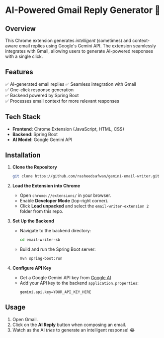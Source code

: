 # AI-Powered Gmail Reply Generator 🚀

## Overview
This Chrome extension generates *intelligent* (sometimes) and context-aware email replies using Google's Gemini API. The extension seamlessly integrates with Gmail, allowing users to generate AI-powered responses with a single click.

## Features
✅ AI-generated email replies 
✅ Seamless integration with Gmail  
✅ One-click response generation  
✅ Backend powered by Spring Boot  
✅ Processes email context for more relevant responses  

## Tech Stack
- **Frontend**: Chrome Extension (JavaScript, HTML, CSS)
- **Backend**: Spring Boot
- **AI Model**: Google Gemini API

## Installation
1. **Clone the Repository**
   ```sh
   git clone https://github.com/rasheedsafwan/gemini-email-writer.git
   ```

2. **Load the Extension into Chrome**
   - Open `chrome://extensions/` in your browser.
   - Enable **Developer Mode** (top-right corner).
   - Click **Load unpacked** and select the `email-writer-extension 2` folder from this repo.

3. **Set Up the Backend**
   - Navigate to the backend directory:
     ```sh
     cd email-writer-sb
     ```
   - Build and run the Spring Boot server:
     ```sh
     mvn spring-boot:run
     ```

4. **Configure API Key**
   - Get a Google Gemini API key from [Google AI](https://ai.google.com/)
   - Add your API key to the backend `application.properties`:
     ```properties
     gemini.api.key=YOUR_API_KEY_HERE
     ```

## Usage
1. Open Gmail.
2. Click on the **AI Reply** button when composing an email.
3. Watch as the AI *tries* to generate an intelligent response! 😂



